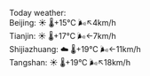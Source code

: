 Today weather:  
Beijing: ☀️   🌡️+15°C 🌬️↖4km/h  
Tianjin: ☀️   🌡️+17°C 🌬️←7km/h  
Shijiazhuang: ☁️   🌡️+19°C 🌬️←11km/h  
Tangshan: ☀️   🌡️+19°C 🌬️↖18km/h  
